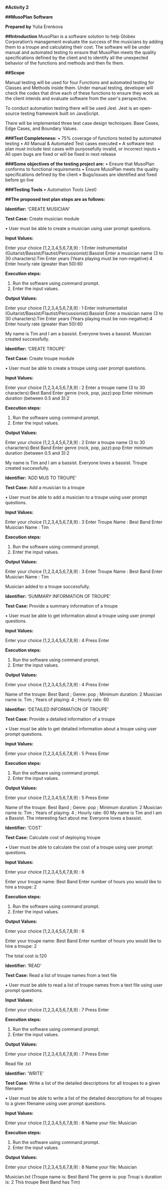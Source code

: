 **#Activity 2**
 

**##MusoPlan Software**
 
**Prepared by** 
Yulia Erenkova
 
 
**##Introduction**
MusoPlan is a software solution to help Globex Corporation’s management evaluate the success of the musicians by adding them to a troupe and calculating their cost.  The software will be under manual and automated testing to ensure that MusoPlan meets the quality specifications defined by the client and to identify all the unexpected behavior of the functions and methods and then fix them.

 
**##Scope**

Manual testing will be used for four Functions and automated testing for Classes and Methods inside them.
Under manual testing, developer will check the codes that drive each of these functions to ensure they work as the client intends and evaluate software from the user's perspective.

To conduct automation testing there will be used Jest. Jest is an open-source testing framework built on JavaScript.

There will be implemented three test case design techniques: Base Cases, Edge Cases, and  Boundary Values.

**###Test Completeness:**
•   75% coverage of functions tested by automated testing
•	All Manual & Automated Test cases executed
•	A software test plan must include test cases with purposefully invalid, or incorrect inputs
•	All open bugs are fixed or will be fixed in next release 

**###Some objectives of the testing project are:**
•	Ensure that MusoPlan conforms to functional requirements
•	Ensure MusoPlan meets the quality specifications defined by the client
•	Bugs/issues are identified and fixed before go live

**###Testing Tools**
•	Automation Tools (Jest)

**##The proposed test plan steps are as follows:**

**Identifier:** ‘CREATE MUSICIAN’
 
**Test Case:** Create musician module 
 
• User must be able to create a musician using user prompt questions. 
 
**Input Values:** 

Enter your choice [1,2,3,4,5,6,7,8,9] : 1
Enter instrumentalist (Guitarist/Bassist/Flautist/Percussionist):Bassist
Enter a musician name (3 to 30 characters):Tim
Enter years (Years playing must be non-negative):4
Enter hourly rate (greater than 50):60
 
**Execution steps:** 
 
1. Run the software using command prompt. 
1. Enter the input values. 
 
**Output Values:** 

Enter your choice [1,2,3,4,5,6,7,8,9] : 1
Enter instrumentalist (Guitarist/Bassist/Flautist/Percussionist):Bassist
Enter a musician name (3 to 30 characters):Tim
Enter years (Years playing must be non-negative):4
Enter hourly rate (greater than 50):60

My name is Tim and I am a bassist. Everyone loves a bassist.
Musician created successfully.


**Identifier:** ‘CREATE TROUPE’
 
**Test Case:** Create troupe module 
 
• User must be able to create a troupe using user prompt questions. 
 
**Input Values:** 

Enter your choice [1,2,3,4,5,6,7,8,9] : 2
Enter a troupe name (3 to 30 characters):Best Band
Enter genre (rock, pop, jazz):pop
Enter minimum duration (between 0.5 and 3):2
 
**Execution steps:** 
 
1. Run the software using command prompt. 
1. Enter the input values. 
 
**Output Values:** 

Enter your choice [1,2,3,4,5,6,7,8,9] : 2
Enter a troupe name (3 to 30 characters):Best Band
Enter genre (rock, pop, jazz):pop
Enter minimum duration (between 0.5 and 3):2

My name is Tim and I am a bassist. Everyone loves a bassist.
Troupe created successfully.


**Identifier:** ‘ADD MUS TO TROUPE’
 
**Test Case:** Add a musician to a troupe  
 
• User must be able to add a musician to a troupe using user prompt questions. 
 
**Input Values:** 

Enter your choice [1,2,3,4,5,6,7,8,9] : 3
Enter Troupe Name : Best Band
Enter Musician Name : Tim
 
**Execution steps:** 
 
1. Run the software using command prompt. 
1. Enter the input values. 
 
**Output Values:** 

Enter your choice [1,2,3,4,5,6,7,8,9] : 3
Enter Troupe Name : Best Band
Enter Musician Name : Tim

Musician added to a troupe successfully.


**Identifier:** ‘SUMMARY INFORMATION OF TROUPE’
 
**Test Case:** Provide a summary information of a troupe
 
• User must be able to get information about a troupe using user prompt questions. 
 
**Input Values:** 

Enter your choice [1,2,3,4,5,6,7,8,9] : 4
Press Enter
 
**Execution steps:** 
 
1. Run the software using command prompt. 
1. Enter the input values. 
 
**Output Values:** 

Enter your choice [1,2,3,4,5,6,7,8,9] : 4
Press Enter

Name of the troupe: Best Band ;  Genre: pop ;  Minimum duration: 2
Musician name is: Tim ;  Years of playing: 4 ;  Hourly rate: 60


**Identifier:** ‘DETAILED INFORMATION OF TROUPE’
 
**Test Case:** Provide a detailed information of a troupe
 
• User must be able to get detailed information about a troupe using user prompt questions. 
 
**Input Values:** 

Enter your choice [1,2,3,4,5,6,7,8,9] : 5
Press Enter
 
**Execution steps:** 
 
1. Run the software using command prompt. 
1. Enter the input values. 
 
**Output Values:** 

Enter your choice [1,2,3,4,5,6,7,8,9] : 5
Press Enter

Name of the troupe: Best Band ;  Genre: pop ;  Minimum duration: 2
Musician name is: Tim ;  Years of playing: 4 ;  Hourly rate: 60
My name is Tim and I am a Bassist.
The interesting fact about me: Everyone loves a bassist.


**Identifier:** ‘COST’
 
**Test Case:** Calculate cost of deploying troupe
 
• User must be able to calculate the cost of a troupe using user prompt questions. 
 
**Input Values:** 

Enter your choice [1,2,3,4,5,6,7,8,9] : 6

Enter your troupe name: Best Band
Enter number of hours you would like to hire a troupe: 2
 
**Execution steps:** 
 
1. Run the software using command prompt. 
1. Enter the input values. 
 
**Output Values:** 

Enter your choice [1,2,3,4,5,6,7,8,9] : 6

Enter your troupe name: Best Band
Enter number of hours you would like to hire a troupe: 2

The total cost is:120


**Identifier:** ‘READ’
 
**Test Case:** Read a list of troupe names from a text file
 
• User must be able to read a list of troupe names from a text file using user prompt questions. 
 
**Input Values:** 

Enter your choice [1,2,3,4,5,6,7,8,9] : 7
Press Enter
 
**Execution steps:** 
 
1. Run the software using command prompt. 
1. Enter the input values. 
 
**Output Values:** 

Enter your choice [1,2,3,4,5,6,7,8,9] : 7
Press Enter

Read file .txt


**Identifier:** ‘WRITE’
 
**Test Case:** Write a list of the detailed descriptions for all troupes to a given filename
 
• User must be able to write a list of the detailed descriptions for all troupes to a given filename using user prompt questions. 
 
**Input Values:** 

Enter your choice [1,2,3,4,5,6,7,8,9] : 8
Name your file: Musician
 
**Execution steps:** 
 
1. Run the software using command prompt. 
1. Enter the input values. 
 
**Output Values:** 

Enter your choice [1,2,3,4,5,6,7,8,9] : 8
Name your file: Musician 

Musician.txt 
(Troupe name is: Best Band
The genre is: pop
Troup`s duration is: 2
This troupe Best Band has Tim)
 




